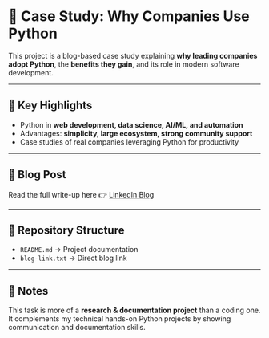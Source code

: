 # 📖 Case Study: Why Companies Use Python

This project is a blog-based case study explaining **why leading companies adopt Python**, the **benefits they gain**, and its role in modern software development.

---

## 📌 Key Highlights
- Python in **web development, data science, AI/ML, and automation**
- Advantages: **simplicity, large ecosystem, strong community support**
- Case studies of real companies leveraging Python for productivity

---

## 📖 Blog Post
Read the full write-up here 👉 [LinkedIn Blog](https://www.linkedin.com/feed/update/urn:li:activity:7120760112633253888?utm_source=share&utm_medium=member_desktop)

---

## 📂 Repository Structure
- `README.md` → Project documentation  
- `blog-link.txt` → Direct blog link  

---

## 📝 Notes
This task is more of a **research & documentation project** than a coding one. It complements my technical hands-on Python projects by showing communication and documentation skills.
